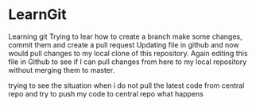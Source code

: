 # LearnGit
Learning git
Trying to lear how to  create a branch make some changes, commit them and create a pull request
Updating file in github and  now would pull changes to my local clone of this  repository.
Again editing this file  in Github to see if  I can pull changes from here to my local repository without  merging them to master.

trying to see the situation when i do not pull the latest code from central repo and try to push my code  to central repo what happens
